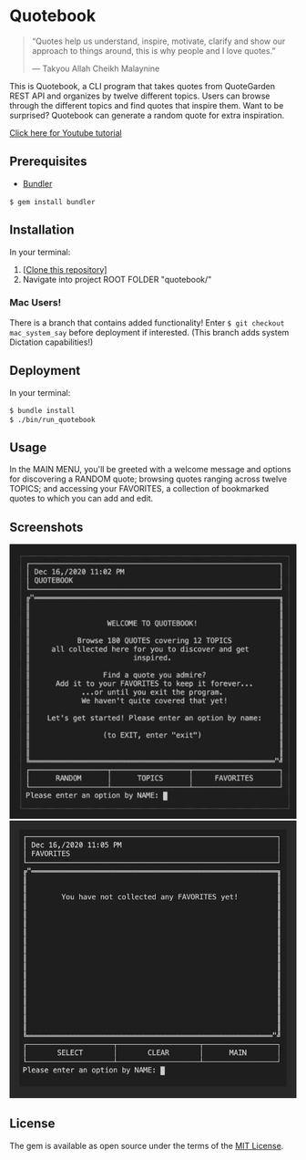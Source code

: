 # Quotebook

> “Quotes help us understand, inspire, motivate, 
> clarify and show our approach to things around,
> this is why people and I love quotes.”
>
> — Takyou Allah Cheikh Malaynine

This is Quotebook, a CLI program that takes quotes from QuoteGarden REST API and organizes by twelve different topics.
Users can browse through the different topics and find quotes that inspire them. Want to be surprised? Quotebook can generate a random quote for extra inspiration.

[Click here for Youtube tutorial](https://youtu.be/B18DGhvesYc)

## Prerequisites

* [Bundler](https://bundler.io/)

`$ gem install bundler`

## Installation

In your terminal:
1. [[Clone this repository]](https://github.com/codymerritt347/quotebook)
2. Navigate into project ROOT FOLDER "quotebook/"

### Mac Users!

There is a branch that contains added functionality!
Enter `$ git checkout mac_system_say` before deployment if interested.
(This branch adds system Dictation capabilities!)

## Deployment

In your terminal:
```
$ bundle install
$ ./bin/run_quotebook
```

## Usage

In the MAIN MENU, you'll be greeted with a welcome message and options for discovering a RANDOM quote; browsing quotes ranging across twelve TOPICS; and accessing your FAVORITES, a collection of bookmarked quotes to which you can add and edit.

## Screenshots

![screenshot of main menu](screenshot_main.png "screenshot of main menu")
![screenshot of empty favorites](screenshot_favorites.png "screenshot of empty favorites")

## License

The gem is available as open source under the terms of the [MIT License](https://choosealicense.com/licenses/mit/).